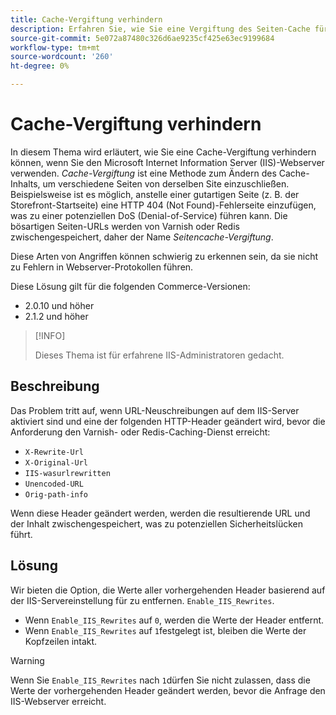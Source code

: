 ```yaml
---
title: Cache-Vergiftung verhindern
description: Erfahren Sie, wie Sie eine Vergiftung des Seiten-Cache für Ihre Commerce-Storefront verhindern können.
source-git-commit: 5e072a87480c326d6ae9235cf425e63ec9199684
workflow-type: tm+mt
source-wordcount: '260'
ht-degree: 0%

---
```



# Cache-Vergiftung verhindern

In diesem Thema wird erläutert, wie Sie eine Cache-Vergiftung verhindern können, wenn Sie den Microsoft Internet Information Server (IIS)-Webserver verwenden. _Cache-Vergiftung_ ist eine Methode zum Ändern des Cache-Inhalts, um verschiedene Seiten von derselben Site einzuschließen. Beispielsweise ist es möglich, anstelle einer gutartigen Seite (z. B. der Storefront-Startseite) eine HTTP 404 (Not Found)-Fehlerseite einzufügen, was zu einer potenziellen DoS (Denial-of-Service) führen kann. Die bösartigen Seiten-URLs werden von Varnish oder Redis zwischengespeichert, daher der Name _Seitencache-Vergiftung_.

Diese Arten von Angriffen können schwierig zu erkennen sein, da sie nicht zu Fehlern in Webserver-Protokollen führen.

Diese Lösung gilt für die folgenden Commerce-Versionen:

- 2.0.10 und höher
- 2.1.2 und höher

>[!INFO]
>
>Dieses Thema ist für erfahrene IIS-Administratoren gedacht.

## Beschreibung

Das Problem tritt auf, wenn URL-Neuschreibungen auf dem IIS-Server aktiviert sind und eine der folgenden HTTP-Header geändert wird, bevor die Anforderung den Varnish- oder Redis-Caching-Dienst erreicht:

- `X-Rewrite-Url`
- `X-Original-Url`
- `IIS-wasurlrewritten`
- `Unencoded-URL`
- `Orig-path-info`

Wenn diese Header geändert werden, werden die resultierende URL und der Inhalt zwischengespeichert, was zu potenziellen Sicherheitslücken führt.

## Lösung

Wir bieten die Option, die Werte aller vorhergehenden Header basierend auf der IIS-Servereinstellung für zu entfernen. `Enable_IIS_Rewrites`.

- Wenn `Enable_IIS_Rewrites` auf `0`, werden die Werte der Header entfernt.
- Wenn `Enable_IIS_Rewrites` auf `1`festgelegt ist, bleiben die Werte der Kopfzeilen intakt.

>[!WARNING]
>
>Wenn Sie `Enable_IIS_Rewrites` nach `1`dürfen Sie nicht zulassen, dass die Werte der vorhergehenden Header geändert werden, bevor die Anfrage den IIS-Webserver erreicht.
